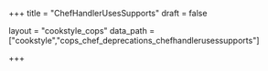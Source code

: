 +++
title = "ChefHandlerUsesSupports"
draft = false

layout = "cookstyle_cops"
data_path = ["cookstyle","cops_chef_deprecations_chefhandlerusessupports"]

+++

<!-- The content of this page is automatically generated from the
cops_chef_deprecations_chefhandlerusessupports.yml file in github.com/chef/cookstyle/blob/main/docs-chef-io/data/cookstyle/. -->
